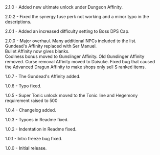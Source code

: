 2.1.0 - Added new ultimate unlock under Dungeon Affinity.

2.0.2 - Fixed the synergy fuse perk not working and a minor typo in the descriptions.

2.0.1 - Added an increased difficulty setting to Boss DPS Cap.

2.0.0 - Major overhaul.  Many additional NPCs included to the list.
		Gundead's Affinity replaced with Ser Manuel.  
		Bullet Affinity now gives blanks.  
		Coolness bonus moved to Gunslinger Affinity.
		Old Gunslinger Affinity removed.
		Curse removal Affinity moved to Daisuke.
		Fixed bug that caused the Advanced Dragun Affinity to make shops only sell S ranked items.

1.0.7 - The Gundead's Affinity added.

1.0.6 - Typo fixed.

1.0.5 - Super Tonic unlock moved to the Tonic line and Hegemony requirement raised to 500

1.0.4 - Changelog added.

1.0.3 - Typoes in Readme fixed.

1.0.2 - Indentation in Readme fixed.

1.0.1 - Intro freeze bug fixed.

1.0.0 - Initial release.